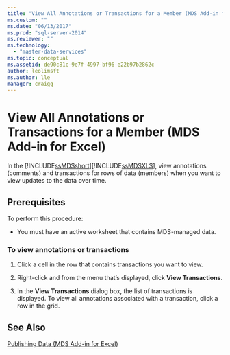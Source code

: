 ```yaml
---
title: "View All Annotations or Transactions for a Member (MDS Add-in for Excel) | Microsoft Docs"
ms.custom: ""
ms.date: "06/13/2017"
ms.prod: "sql-server-2014"
ms.reviewer: ""
ms.technology: 
  - "master-data-services"
ms.topic: conceptual
ms.assetid: de90c81c-9e7f-4997-bf96-e22b97b2862c
author: leolimsft
ms.author: lle
manager: craigg
---
```

# View All Annotations or Transactions for a Member (MDS Add-in for Excel)
  In the [!INCLUDE[ssMDSshort](../../includes/ssmdsshort-md.md)][!INCLUDE[ssMDSXLS](../../includes/ssmdsxls-md.md)], view annotations (comments) and transactions for rows of data (members) when you want to view updates to the data over time.  
  
## Prerequisites  
 To perform this procedure:  
  
-   You must have an active worksheet that contains MDS-managed data.  
  
### To view annotations or transactions  
  
1.  Click a cell in the row that contains transactions you want to view.  
  
2.  Right-click and from the menu that’s displayed, click **View Transactions**.  
  
3.  In the **View Transactions** dialog box, the list of transactions is displayed. To view all annotations associated with a transaction, click a row in the grid.  
  
## See Also  
 [Publishing Data &#40;MDS Add-in for Excel&#41;](overview-importing-data-from-excel-mds-add-in-for-excel.md)  
  
  
